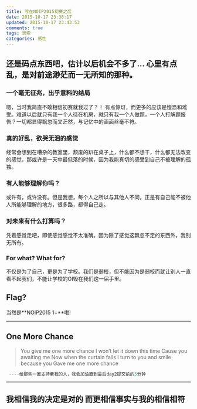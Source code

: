 ```yaml
---
title: 写在NOIP2015初赛之后
date: 2015-10-17 23:38:17
updated: 2015-10-17 23:43:53
comments: true
tags: 思索
categories: 感性
---
```

还是码点东西吧，估计以后机会不多了...
心里有点乱，是对前途渺茫而一无所知的那种。
-------
### 一个毫无征兆，出乎意料的结局
  嗯，当时我简直不敢相信初赛就我过了？！ 有点惊讶，而更多的应该是惶恐和难受。难道以后就只有我一个人待在机房，就只有我一个人做题，一个人打解题报告？一切都显得飘忽而又茫然，与记忆中的画面丝毫不符。
### 真的好乱，欲哭无泪的感觉
  经常会想到在嘈杂的教室里，颓废的趴在桌子上，什么都不想干，什么都无法改变的感觉，那或许是一天中最低落的时候，因为我能真切的感受到自己不被理解的孤独。
### 有人能够理解你吗？
  或许有，或许没有。但是我想，每个人之所以与其他人不同，正是有自己能不被他人所能够理解的地方，很多路，都得自己走。
### 对未来有什么打算吗？
  凭着感觉走吧，即使感觉感觉不太准确。因为除了感觉这飘忽不定的东西外，我别无所有。
### For what? What for?
  不仅是为了自己，更是为了学校。我们是弱校，但不能因为是弱校而就让别人一直看不起我们，不能让学校的OI毁在我们这一届手里。
## Flag?
  当然是**NOIP2015 1=**啦!

--------
## One More Chance
> You give me one more chance
> I won’t let it down this time 
> Cause you awaiting me 
> Now when the curtain falls 
> I turn to you and smile because you 
> Gave me one more chance 

```c
 ----给那些一直支持着我的人，我会加油直到最后day2提交前的5分钟
```
--------

## 我相信我的决定是对的 而更相信事实与我的相信相符